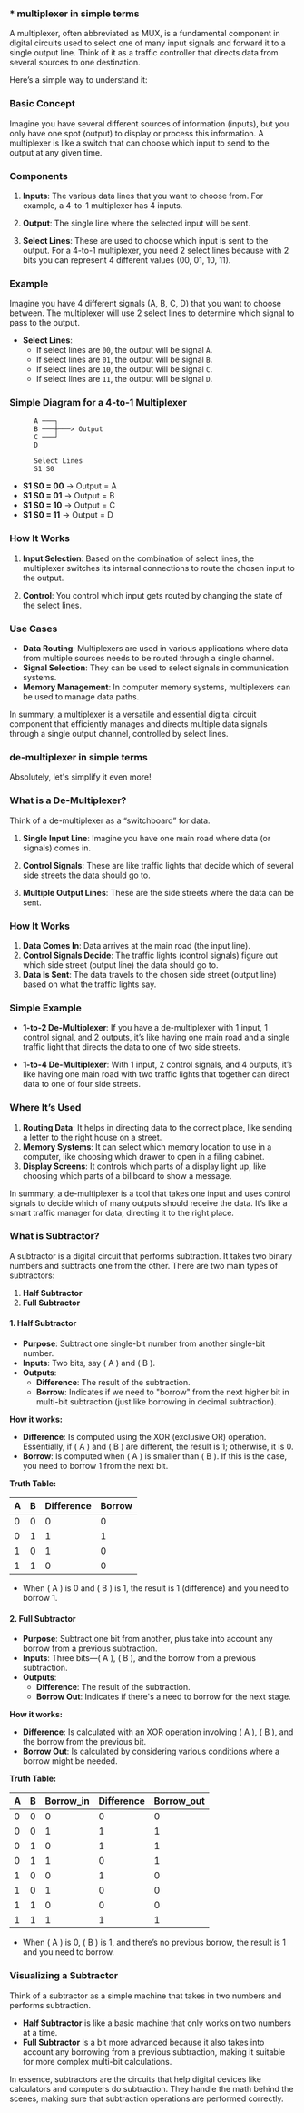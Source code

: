 ### * multiplexer in simple terms

A multiplexer, often abbreviated as MUX, is a fundamental component in digital circuits used to select one of many input signals and forward it to a single output line. Think of it as a traffic controller that directs data from several sources to one destination.

Here’s a simple way to understand it:

### Basic Concept

Imagine you have several different sources of information (inputs), but you only have one spot (output) to display or process this information. A multiplexer is like a switch that can choose which input to send to the output at any given time.

### Components

1. **Inputs**: The various data lines that you want to choose from. For example, a 4-to-1 multiplexer has 4 inputs.

2. **Output**: The single line where the selected input will be sent.

3. **Select Lines**: These are used to choose which input is sent to the output. For a 4-to-1 multiplexer, you need 2 select lines because with 2 bits you can represent 4 different values (00, 01, 10, 11).

### Example

Imagine you have 4 different signals (A, B, C, D) that you want to choose between. The multiplexer will use 2 select lines to determine which signal to pass to the output.

- **Select Lines**:
  - If select lines are `00`, the output will be signal `A`.
  - If select lines are `01`, the output will be signal `B`.
  - If select lines are `10`, the output will be signal `C`.
  - If select lines are `11`, the output will be signal `D`.

### Simple Diagram for a 4-to-1 Multiplexer

```
      A ───┐
      B ───┼───> Output
      C ───┘
      D

      Select Lines
      S1 S0
```

- **S1 S0 = 00** → Output = A
- **S1 S0 = 01** → Output = B
- **S1 S0 = 10** → Output = C
- **S1 S0 = 11** → Output = D

### How It Works

1. **Input Selection**: Based on the combination of select lines, the multiplexer switches its internal connections to route the chosen input to the output.

2. **Control**: You control which input gets routed by changing the state of the select lines.

### Use Cases

- **Data Routing**: Multiplexers are used in various applications where data from multiple sources needs to be routed through a single channel.
- **Signal Selection**: They can be used to select signals in communication systems.
- **Memory Management**: In computer memory systems, multiplexers can be used to manage data paths.

In summary, a multiplexer is a versatile and essential digital circuit component that efficiently manages and directs multiple data signals through a single output channel, controlled by select lines.

### de-multiplexer in simple terms

Absolutely, let's simplify it even more!

### **What is a De-Multiplexer?**

Think of a de-multiplexer as a “switchboard” for data.

1. **Single Input Line**: Imagine you have one main road where data (or signals) comes in.

2. **Control Signals**: These are like traffic lights that decide which of several side streets the data should go to.

3. **Multiple Output Lines**: These are the side streets where the data can be sent.

### **How It Works**

1. **Data Comes In**: Data arrives at the main road (the input line).
2. **Control Signals Decide**: The traffic lights (control signals) figure out which side street (output line) the data should go to.
3. **Data Is Sent**: The data travels to the chosen side street (output line) based on what the traffic lights say.

### **Simple Example**

- **1-to-2 De-Multiplexer**: If you have a de-multiplexer with 1 input, 1 control signal, and 2 outputs, it’s like having one main road and a single traffic light that directs the data to one of two side streets.

- **1-to-4 De-Multiplexer**: With 1 input, 2 control signals, and 4 outputs, it’s like having one main road with two traffic lights that together can direct data to one of four side streets.

### **Where It’s Used**

1. **Routing Data**: It helps in directing data to the correct place, like sending a letter to the right house on a street.
2. **Memory Systems**: It can select which memory location to use in a computer, like choosing which drawer to open in a filing cabinet.
3. **Display Screens**: It controls which parts of a display light up, like choosing which parts of a billboard to show a message.

In summary, a de-multiplexer is a tool that takes one input and uses control signals to decide which of many outputs should receive the data. It’s like a smart traffic manager for data, directing it to the right place.


### What is Subtractor?

A subtractor is a digital circuit that performs subtraction. It takes two binary numbers and subtracts one from the other. There are two main types of subtractors:

1. **Half Subtractor**
2. **Full Subtractor**

#### 1. Half Subtractor

- **Purpose**: Subtract one single-bit number from another single-bit number.
- **Inputs**: Two bits, say \( A \) and \( B \).
- **Outputs**: 
  - **Difference**: The result of the subtraction.
  - **Borrow**: Indicates if we need to "borrow" from the next higher bit in multi-bit subtraction (just like borrowing in decimal subtraction).

**How it works:**
- **Difference**: Is computed using the XOR (exclusive OR) operation. Essentially, if \( A \) and \( B \) are different, the result is 1; otherwise, it is 0.
- **Borrow**: Is computed when \( A \) is smaller than \( B \). If this is the case, you need to borrow 1 from the next bit.

**Truth Table:**

| A | B | Difference | Borrow |
|---|---|------------|--------|
| 0 | 0 | 0          | 0      |
| 0 | 1 | 1          | 1      |
| 1 | 0 | 1          | 0      |
| 1 | 1 | 0          | 0      |

- When \( A \) is 0 and \( B \) is 1, the result is 1 (difference) and you need to borrow 1.

#### 2. Full Subtractor

- **Purpose**: Subtract one bit from another, plus take into account any borrow from a previous subtraction.
- **Inputs**: Three bits—\( A \), \( B \), and the borrow from a previous subtraction.
- **Outputs**: 
  - **Difference**: The result of the subtraction.
  - **Borrow Out**: Indicates if there's a need to borrow for the next stage.

**How it works:**
- **Difference**: Is calculated with an XOR operation involving \( A \), \( B \), and the borrow from the previous bit.
- **Borrow Out**: Is calculated by considering various conditions where a borrow might be needed.

**Truth Table:**

| A | B | Borrow_in | Difference | Borrow_out |
|---|---|-----------|------------|------------|
| 0 | 0 | 0         | 0          | 0          |
| 0 | 0 | 1         | 1          | 1          |
| 0 | 1 | 0         | 1          | 1          |
| 0 | 1 | 1         | 0          | 1          |
| 1 | 0 | 0         | 1          | 0          |
| 1 | 0 | 1         | 0          | 0          |
| 1 | 1 | 0         | 0          | 0          |
| 1 | 1 | 1         | 1          | 1          |

- When \( A \) is 0, \( B \) is 1, and there’s no previous borrow, the result is 1 and you need to borrow.

### Visualizing a Subtractor

Think of a subtractor as a simple machine that takes in two numbers and performs subtraction. 

- **Half Subtractor** is like a basic machine that only works on two numbers at a time.
- **Full Subtractor** is a bit more advanced because it also takes into account any borrowing from a previous subtraction, making it suitable for more complex multi-bit calculations.

In essence, subtractors are the circuits that help digital devices like calculators and computers do subtraction. They handle the math behind the scenes, making sure that subtraction operations are performed correctly.